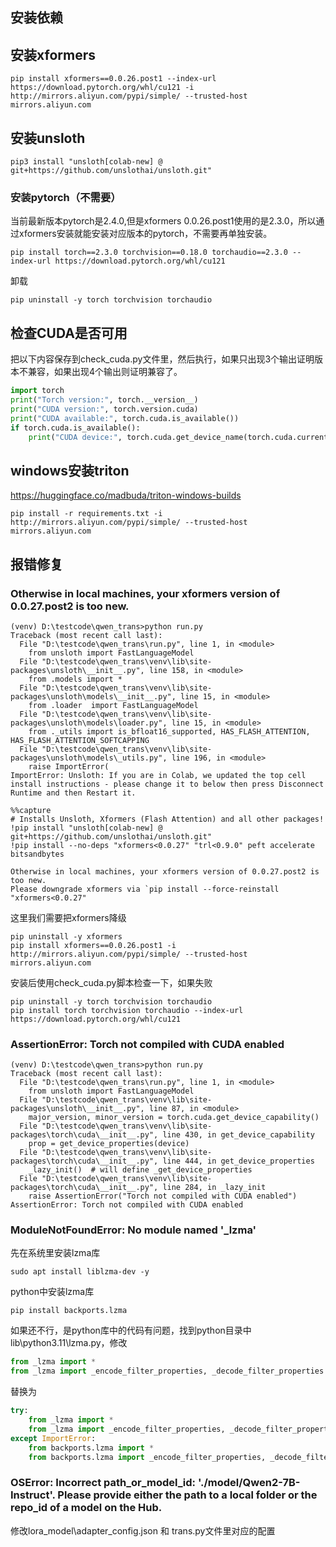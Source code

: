 
## 安装依赖

## 安装xformers

```
pip install xformers==0.0.26.post1 --index-url https://download.pytorch.org/whl/cu121 -i http://mirrors.aliyun.com/pypi/simple/ --trusted-host mirrors.aliyun.com
```

## 安装unsloth

```
pip3 install "unsloth[colab-new] @ git+https://github.com/unslothai/unsloth.git"
```


### 安装pytorch（不需要）
当前最新版本pytorch是2.4.0,但是xformers 0.0.26.post1使用的是2.3.0，所以通过xformers安装就能安装对应版本的pytorch，不需要再单独安装。

```
pip install torch==2.3.0 torchvision==0.18.0 torchaudio==2.3.0 --index-url https://download.pytorch.org/whl/cu121
```

卸载
```
pip uninstall -y torch torchvision torchaudio
```


## 检查CUDA是否可用

把以下内容保存到check_cuda.py文件里，然后执行，如果只出现3个输出证明版本不兼容，如果出现4个输出则证明兼容了。
``` python
import torch
print("Torch version:", torch.__version__)
print("CUDA version:", torch.version.cuda)
print("CUDA available:", torch.cuda.is_available())
if torch.cuda.is_available():
    print("CUDA device:", torch.cuda.get_device_name(torch.cuda.current_device()))
```

## windows安装triton

https://huggingface.co/madbuda/triton-windows-builds



```
pip install -r requirements.txt -i http://mirrors.aliyun.com/pypi/simple/ --trusted-host mirrors.aliyun.com
```

## 报错修复

### Otherwise in local machines, your xformers version of 0.0.27.post2 is too new.
``` log
(venv) D:\testcode\qwen_trans>python run.py
Traceback (most recent call last):
  File "D:\testcode\qwen_trans\run.py", line 1, in <module>
    from unsloth import FastLanguageModel
  File "D:\testcode\qwen_trans\venv\lib\site-packages\unsloth\__init__.py", line 158, in <module>
    from .models import *
  File "D:\testcode\qwen_trans\venv\lib\site-packages\unsloth\models\__init__.py", line 15, in <module>
    from .loader  import FastLanguageModel
  File "D:\testcode\qwen_trans\venv\lib\site-packages\unsloth\models\loader.py", line 15, in <module>
    from ._utils import is_bfloat16_supported, HAS_FLASH_ATTENTION, HAS_FLASH_ATTENTION_SOFTCAPPING
  File "D:\testcode\qwen_trans\venv\lib\site-packages\unsloth\models\_utils.py", line 196, in <module>
    raise ImportError(
ImportError: Unsloth: If you are in Colab, we updated the top cell install instructions - please change it to below then press Disconnect Runtime and then Restart it.

%%capture
# Installs Unsloth, Xformers (Flash Attention) and all other packages!
!pip install "unsloth[colab-new] @ git+https://github.com/unslothai/unsloth.git"
!pip install --no-deps "xformers<0.0.27" "trl<0.9.0" peft accelerate bitsandbytes

Otherwise in local machines, your xformers version of 0.0.27.post2 is too new.
Please downgrade xformers via `pip install --force-reinstall "xformers<0.0.27"
```

这里我们需要把xformers降级

```
pip uninstall -y xformers
pip install xformers==0.0.26.post1 -i http://mirrors.aliyun.com/pypi/simple/ --trusted-host mirrors.aliyun.com
```
安装后使用check_cuda.py脚本检查一下，如果失败
```
pip uninstall -y torch torchvision torchaudio
pip install torch torchvision torchaudio --index-url https://download.pytorch.org/whl/cu121
```


### AssertionError: Torch not compiled with CUDA enabled

``` log
(venv) D:\testcode\qwen_trans>python run.py
Traceback (most recent call last):
  File "D:\testcode\qwen_trans\run.py", line 1, in <module>
    from unsloth import FastLanguageModel
  File "D:\testcode\qwen_trans\venv\lib\site-packages\unsloth\__init__.py", line 87, in <module>
    major_version, minor_version = torch.cuda.get_device_capability()
  File "D:\testcode\qwen_trans\venv\lib\site-packages\torch\cuda\__init__.py", line 430, in get_device_capability
    prop = get_device_properties(device)
  File "D:\testcode\qwen_trans\venv\lib\site-packages\torch\cuda\__init__.py", line 444, in get_device_properties
    _lazy_init()  # will define _get_device_properties
  File "D:\testcode\qwen_trans\venv\lib\site-packages\torch\cuda\__init__.py", line 284, in _lazy_init
    raise AssertionError("Torch not compiled with CUDA enabled")
AssertionError: Torch not compiled with CUDA enabled
```



### ModuleNotFoundError: No module named '_lzma'

先在系统里安装lzma库
```
sudo apt install liblzma-dev -y
```

python中安装lzma库
```
pip install backports.lzma
```
如果还不行，是python库中的代码有问题，找到python目录中lib\python3.11\lzma.py，修改
``` python
from _lzma import *
from _lzma import _encode_filter_properties, _decode_filter_properties
```
替换为
``` python
try:
    from _lzma import *
    from _lzma import _encode_filter_properties, _decode_filter_properties
except ImportError:
    from backports.lzma import *
    from backports.lzma import _encode_filter_properties, _decode_filter_properties
```


### OSError: Incorrect path_or_model_id: './model/Qwen2-7B-Instruct'. Please provide either the path to a local folder or the repo_id of a model on the Hub.
修改lora_model\adapter_config.json 和 trans.py文件里对应的配置
